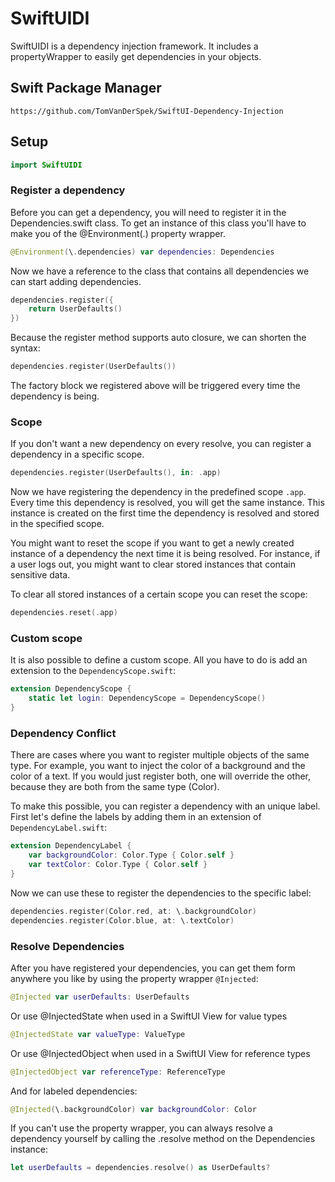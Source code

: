 # SwiftUIDI

SwiftUIDI is a dependency injection framework. It includes a propertyWrapper to easily get dependencies in your objects.

## Swift Package Manager
`https://github.com/TomVanDerSpek/SwiftUI-Dependency-Injection`

## Setup

```swift
import SwiftUIDI
```

### Register a dependency

Before you can get a dependency, you will need to register it in the Dependencies.swift class. To get an instance of this class you'll have to make you of the @Environment(.\) property wrapper. 

```swift
@Environment(\.dependencies) var dependencies: Dependencies
```

Now we have a reference to the class that contains all dependencies we can start adding dependencies. 

```swift
dependencies.register({
    return UserDefaults()
})
```

Because the register method supports auto closure, we can shorten the syntax:
```swift
dependencies.register(UserDefaults())
```

The factory block we registered above will be triggered every time the dependency is being.

### Scope
If you don't want a new dependency on every resolve, you can register a dependency in a specific scope. 

```swift
dependencies.register(UserDefaults(), in: .app)
```

Now we have registering the dependency in the predefined scope `.app`. Every time this dependency is resolved, you will get the same instance. 
This instance is created on the first time the dependency is resolved and stored in the specified scope.

You might want to reset the scope if you want to get a newly created instance of a dependency the next time it is being resolved. For instance, if a user logs out, you might want to clear stored instances that contain sensitive data. 

To clear all stored instances of a certain scope you can reset the scope:

```swift
dependencies.reset(.app)
```

### Custom scope
It is also possible to define a custom scope. All you have to do is add an extension to the `DependencyScope.swift`:

```swift
extension DependencyScope {
    static let login: DependencyScope = DependencyScope()
}
```

### Dependency Conflict
There are cases where you want to register multiple objects of the same type. 
For example, you want to inject the color of a background and the color of a text.
If you would just register both, one will override the other, because they are both from the same type (Color). 

To make this possible, you can register a dependency with an unique label. 
First let's define the labels by adding them in an extension of `DependencyLabel.swift`:

```swift
extension DependencyLabel {
    var backgroundColor: Color.Type { Color.self }
    var textColor: Color.Type { Color.self }
}
```

Now we can use these to register the dependencies to the specific label:

```swift
dependencies.register(Color.red, at: \.backgroundColor)
dependencies.register(Color.blue, at: \.textColor)
```

### Resolve Dependencies

After you have registered your dependencies, you can get them form anywhere you like by using the property wrapper `@Injected`:

```swift
@Injected var userDefaults: UserDefaults
```

Or use @InjectedState when used in a SwiftUI View for value types

```swift
@InjectedState var valueType: ValueType
```
Or use @InjectedObject when used in a SwiftUI View for reference types

```swift
@InjectedObject var referenceType: ReferenceType
```

And for labeled dependencies:

```swift
@Injected(\.backgroundColor) var backgroundColor: Color
```

If you can't use the property wrapper, you can always resolve a dependency yourself by calling the .resolve method on the Dependencies instance:

```swift
let userDefaults = dependencies.resolve() as UserDefaults? 
```
